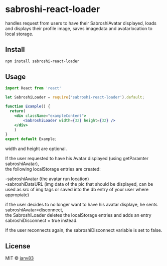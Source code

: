 # sabroshi-react-loader
handles request from users to have their SabroshiAvatar displayed, loads and displays their profile image, saves imagedata and avatarlocation to local storage.  

## Install

```bash
npm install sabroshi-react-loader
```

## Usage
```jsx
import React from 'react'

let SabroshiLoader = require('sabroshi-react-loader').default;

function Example() {
  return(
    <div className="exampleContent">
        <SabroshiLoader width={32} height={32} />
    </div>
    )
}
export default Example;

```

width and height are optional.  


If the user requested to have his Avatar displayed (using getParamter sabroshiAvatar),  
the following localStorage entries are created:  

-sabroshiAvatar  (the avatar run location)  
-sabroshiDataURL  (img data of the pic that should be displayed, can be used as src of img tags or saved into the db entry of your user where appropiate)  

if the user decides to no longer want to have his avatar displaye, he sents sabroshiAvatar=disconnect,   
the SabroshiLoader deletes the localStorage entries and adds an entry sabroshiDisconnect = true instead.  

If the user reconnects again, the sabroshiDisconnect variable is set to false.  


## License

MIT © [janv83](https://github.com/janv83)  